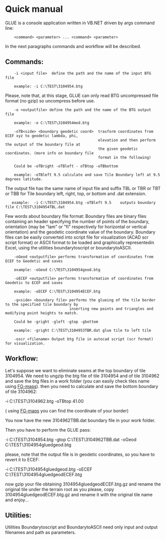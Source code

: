 # Quick manual

GLUE is a console application written in VB.NET driven by args command line:

        <command> <parameter> ... <command> <parameter>

In the next paragraphs commands and workflow will be described.
 
## Commands:

        -i <input file>  define the path and the name of the input BTG file
        
        example: -i C:\TEST\3104954.btg
        
Please, note that, at this stage, GLUE can only read BTG uncompressed file format (no gzip) so uncompress before use.
        
        -o <outputfile> define the path and the name of the BTG output file
        
        example: -o C:\TEST\3104954mod.btg
        
        -oTB<side> <boundary geodetic coord>  trasform coordinates from ECEF xyz to geodetic lambda, phi, 
                                              elevation and then perform the output of the boundary file at 
                                              the given geodetic coordinates. (more info on boundary file 
                                              format in the following)
        
        Could be -oTBright -oTBleft - oTBtop -oTBbottom 

        example: -oTBleft 9.5 calculate and save Tile Boundary left at 9.5 degrees latitude.
        
The output file has the same name of input file and suffix TBL or TBR or TBT or TBB for Tile boundary left, right, top, or 
bottom and .dat extension.

       example:  -i C:\TEST\3104954.btg -oTBleft 9.5    outputs boundary file C:\TEST\3104954TBL.dat

Few words about boundary file format: Boundary files are binary files containing an header specifying the number of points of
the boundary, orientation (may be "lam" or "fi" respectively for horizontal or vertical orientation) and the geodetic coordinate
value of the boundary.
Boundary files can be easily converted into script file for visualization (ACAD scr script format) or ASCII format to be loaded
and graphically representedin Excel, using the utilities boundarytoscript or boundarytoASCII.
        
        -oGeod <outputfile> performs transformation of coordinates from ECEF to Geodetic and saves
        
        example: -oGeod C:\TEST\3104954geod.btg
        
        -oECEF <outputfile> performs transformation of coordinates from Geodetic to ECEF and saves
        
        example: -oECEF C:\TEST\3104954ECEF.btg
        
        -g<side> <boundary file> performs the glueing of the tile border to the specified tile boundary by 
                                 inserting new points and triangles and modifying point heights to match.
        
        Could be -gright -gleft -gtop -gbottom 

        example: -gright C:\TEST\3104953TBR.dat glue tile to left tile
        
        -oscr <filename> Output btg file in autocad script (scr format) for visualization.

## Workflow:

Let's suppose we want to eliminate seams at the top boundary of tile 3104954. We need to ungzip the btg file of tile 3104954
and of tile 3104962 and save the btg files in a work folder (you can easily check tiles name using [FG-maps](https://scenery.flightgear.org/map/)).
then you need to calculate and save the bottom boundary of tile 3104962:

-i C:\TEST\3104962.btg -oTBtop 41.00
        
( using [FG-maps](https://scenery.flightgear.org/map) you can find the coordinate of your border)

You now have the new 3104962TBB.dat boundary file in your work folder.

Then you have to perform the GLUE pass:

-i C:\TEST\3104954.btg -gtop C:\TEST\3104962TBB.dat -oGeod C:\TEST\3104954gluedgeod.btg

please, note that the output file is in geodetic coordinates, so you have to revert it to ECEF:

-i C:\TEST\3104954gluedgeod.btg -oECEF C:\TEST\3104954gluedgeodECEF.btg

now gzip your file obtaining 3104954gluedgeodECEF.btg.gz and rename the original tile under the terrain root as you please,
copy 3104954gluedgeodECEF.btg.gz and rename it with the original tile name and enjoy...

## Utilities:
Utilities Boundarytoscript and BoundarytoASCII need only input and output filenames and path as parameters.
